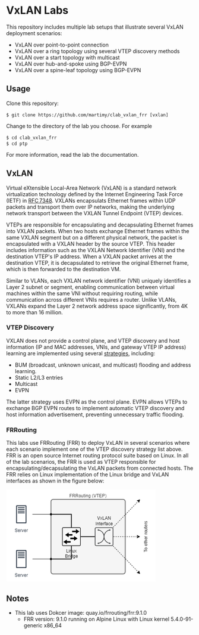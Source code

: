 # VxLAN Labs

This repository includes multiple lab setups that illustrate several VxLAN deployment scenarios:

- VxLAN over point-to-point connection
- VxLAN over a ring topology using several VTEP discovery methods
- VxLAN over a start topology with multicast
- VxLAN over hub-and-spoke using BGP-EVPN
- VxLAN over a spine-leaf topology using BGP-EVPN

## Usage

Clone this repository:

```
$ git clone https://github.com/martimy/clab_vxlan_frr [vxlan]
```

Change to the directory of the lab you choose. For example

```
$ cd clab_vxlan_frr
$ cd ptp
```

For more information, read the lab the documentation.

## VxLAN

Virtual eXtensible Local-Area Network (VxLAN) is a standard network virtualization technology defined by the Internet Engineering Task Force (IETF) in [RFC 7348](https://datatracker.ietf.org/doc/html/rfc7348). VXLANs encapsulats Ethernet frames within UDP packets and transport them over IP networks, making the underlying network transport between the VXLAN Tunnel Endpoint (VTEP) devices.

VTEPs are responsible for encapsulating and decapsulating Ethernet frames into VXLAN packets. When two hosts exchange Ethernet frames within the same VXLAN segment but on a different physical network, the packet is encapsulated with a VXLAN header by the source VTEP. This header includes information such as the VXLAN Network Identifier (VNI) and the destination VTEP's IP address. When a VXLAN packet arrives at the destination VTEP, it is decapsulated to retrieve the original Ethernet frame, which is then forwarded to the destination VM.

Similar to VLANs, each VXLAN network identifier (VNI) uniquely identifies a Layer 2 subnet or segment, enabling communication between virtual machines within the same VNI without requiring routing, while communication across different VNIs requires a router. Unlike VLANs, VXLANs expand the Layer 2 network address space significantly, from 4K to more than 16 million.

### VTEP Discovery

VXLAN does not provide a control plane, and VTEP discovery and host information (IP and MAC addresses, VNIs, and gateway VTEP IP address) learning are implemented using several [strategies](https://vincent.bernat.ch/en/blog/2017-vxlan-linux), including:

- BUM (broadcast, unknown unicast, and multicast) flooding and address learning.
- Static L2/L3 entries
- Multicast
- EVPN

The latter strategy uses EVPN as the control plane. EVPN allows VTEPs to exchange BGP EVPN routes to implement automatic VTEP discovery and host information advertisement, preventing unnecessary traffic flooding.

### FRRouting

This labs use FRRouting (FRR) to deploy VxLAN in several scenarios where each scenario implement one of the VTEP discovery strategy list above. FRR is an open source Internet routing protocol suite based on Linux. In all of the lab scenarios, the FRR is used as VTEP responsible for encapsulating/decapsulating the VxLAN packets from connected hosts. The FRR relies on Linux implementation of the Linux bridge and VxLAN interfaces as shown in the figure below:

![VTEP](img/vtep.png)

## Notes

- This lab uses Dokcer image: quay.io/frrouting/frr:9.1.0
  - FRR version: 9.1.0 running on Alpine Linux with Linux kernel 5.4.0-91-generic x86_64

